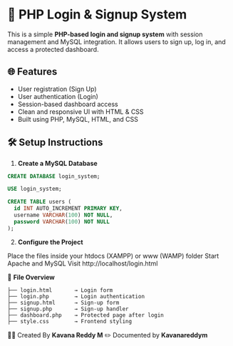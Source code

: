 # 🔐 PHP Login & Signup System

This is a simple **PHP-based login and signup system** with session management and MySQL integration. It allows users to sign up, log in, and access a protected dashboard.

## 🌐 Features

- User registration (Sign Up)
- User authentication (Login)
- Session-based dashboard access
- Clean and responsive UI with HTML & CSS
- Built using PHP, MySQL, HTML, and CSS

## 🛠️ Setup Instructions

1. **Create a MySQL Database**

```sql
CREATE DATABASE login_system;

USE login_system;

CREATE TABLE users (
  id INT AUTO_INCREMENT PRIMARY KEY,
  username VARCHAR(100) NOT NULL,
  password VARCHAR(100) NOT NULL
);

```

2. **Configure the Project**

Place the files inside your htdocs (XAMPP) or www (WAMP) folder
Start Apache and MySQL
Visit http://localhost/login.html

📁 **File Overview**
```
├── login.html       → Login form
├── login.php        → Login authentication
├── signup.html      → Sign-up form
├── signup.php       → Sign-up handler
├── dashboard.php    → Protected page after login
├── style.css        → Frontend styling
```

👨‍💻 Created By **Kavana Reddy M**
✏️ Documented by **Kavanareddym**


